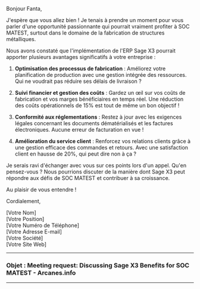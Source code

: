 Bonjour Fanta,

J'espère que vous allez bien ! Je tenais à prendre un moment pour vous parler d'une opportunité passionnante qui pourrait vraiment profiter à SOC MATEST, surtout dans le domaine de la fabrication de structures métalliques. 

Nous avons constaté que l'implémentation de l'ERP Sage X3 pourrait apporter plusieurs avantages significatifs à votre entreprise :

1. **Optimisation des processus de fabrication** : Améliorez votre planification de production avec une gestion intégrée des ressources. Qui ne voudrait pas réduire ses délais de livraison ?

2. **Suivi financier et gestion des coûts** : Gardez un œil sur vos coûts de fabrication et vos marges bénéficiaires en temps réel. Une réduction des coûts opérationnels de 15% est tout de même un bon objectif !

3. **Conformité aux réglementations** : Restez à jour avec les exigences légales concernant les documents dématérialisés et les factures électroniques. Aucune erreur de facturation en vue !

4. **Amélioration du service client** : Renforcez vos relations clients grâce à une gestion efficace des commandes et retours. Avec une satisfaction client en hausse de 20%, qui peut dire non à ça ?

Je serais ravi d'échanger avec vous sur ces points lors d'un appel. Qu'en pensez-vous ? Nous pourrions discuter de la manière dont Sage X3 peut répondre aux défis de SOC MATEST et contribuer à sa croissance. 

Au plaisir de vous entendre !

Cordialement,

[Votre Nom]  
[Votre Position]  
[Votre Numéro de Téléphone]  
[Votre Adresse E-mail]  
[Votre Société]  
[Votre Site Web]  

---
### Objet : Meeting request: Discussing Sage X3 Benefits for SOC MATEST - Arcanes.info
---
```